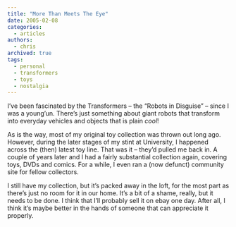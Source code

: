 ```yaml
---
title: "More Than Meets The Eye"
date: 2005-02-08
categories:
  - articles
authors:
  - chris
archived: true
tags:
  - personal
  - transformers
  - toys
  - nostalgia
---
```


I’ve been fascinated by the Transformers – the “Robots in Disguise” – since I was a young’un. There’s just something about giant robots that transform into everyday vehicles and objects that is plain _cool_!

As is the way, most of my original toy collection was thrown out long ago. However, during the later stages of my stint at University, I happened across the (then) latest toy line. That was it – they’d pulled me back in. A couple of years later and I had a fairly substantial collection again, covering toys, DVDs and comics. For a while, I even ran a (now defunct) community site for fellow collectors.

I still have my collection, but it’s packed away in the loft, for the most part as there’s just no room for it in our home. It’s a bit of a shame, really, but it needs to be done. I think that I’ll probably sell it on ebay one day. After all, I think it’s maybe better in the hands of someone that can appreciate it properly.
